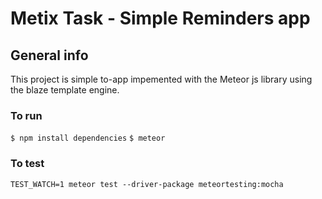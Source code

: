 # Metix Task - Simple Reminders app

## General info
This project is simple to-app impemented with the Meteor js library using the blaze template engine.

### To run

`$ npm install dependencies`
`$ meteor`

### To test

`TEST_WATCH=1 meteor test --driver-package meteortesting:mocha`
